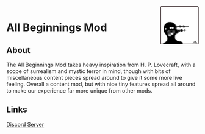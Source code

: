 <img src="src/AllBeginningsMod/icon.png" align="right" width="100px" height="100px"/>

<h1>All Beginnings Mod</h1>

<h2>About</h2>

The All Beginnings Mod takes heavy inspiration from H. P. Lovecraft, with a scope of surrealism and mystic terror in mind, though with bits of miscellaneous content pieces spread around to give it
some more live feeling. Overall a content mod, but with nice tiny features spread all around to make our experience far more unique from other mods.

<h2>Links</h2>

<a href="https://discord.gg/kTgr2nZaYU">Discord Server</a>
